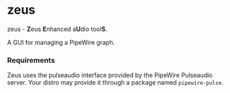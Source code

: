 

zeus
====

zeus - **Z**eus **E**nhanced a**U**dio tool**S**.

A GUI for managing a PipeWire graph.

### Requirements

Zeus uses the pulseaudio interface provided by the PipeWire Pulseaudio server.
Your distro may provide it through a package named `pipewire-pulse`.
